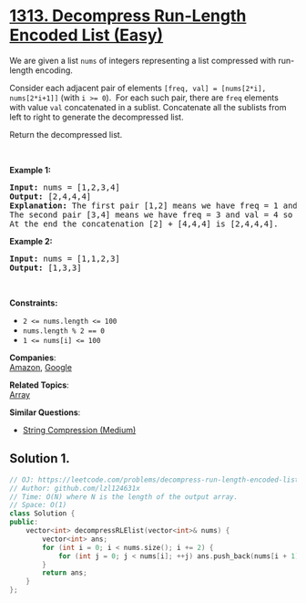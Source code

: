 # [1313. Decompress Run-Length Encoded List (Easy)](https://leetcode.com/problems/decompress-run-length-encoded-list/)

<p>We are given a list <code>nums</code> of integers representing a list compressed with run-length encoding.</p>

<p>Consider each adjacent pair&nbsp;of elements <code>[freq, val] = [nums[2*i], nums[2*i+1]]</code>&nbsp;(with <code>i &gt;= 0</code>).&nbsp; For each such pair, there are <code>freq</code> elements with value <code>val</code> concatenated in a sublist. Concatenate all the sublists from left to right to generate the decompressed list.</p>

<p>Return the decompressed list.</p>

<p>&nbsp;</p>
<p><strong>Example 1:</strong></p>

<pre><strong>Input:</strong> nums = [1,2,3,4]
<strong>Output:</strong> [2,4,4,4]
<strong>Explanation:</strong> The first pair [1,2] means we have freq = 1 and val = 2 so we generate the array [2].
The second pair [3,4] means we have freq = 3 and val = 4 so we generate [4,4,4].
At the end the concatenation [2] + [4,4,4] is [2,4,4,4].
</pre>

<p><strong>Example 2:</strong></p>

<pre><strong>Input:</strong> nums = [1,1,2,3]
<strong>Output:</strong> [1,3,3]
</pre>

<p>&nbsp;</p>
<p><strong>Constraints:</strong></p>

<ul>
	<li><code>2 &lt;= nums.length &lt;= 100</code></li>
	<li><code>nums.length % 2 == 0</code></li>
	<li><code><font face="monospace">1 &lt;= nums[i] &lt;= 100</font></code></li>
</ul>


**Companies**:  
[Amazon](https://leetcode.com/company/amazon), [Google](https://leetcode.com/company/google)

**Related Topics**:  
[Array](https://leetcode.com/tag/array/)

**Similar Questions**:
* [String Compression (Medium)](https://leetcode.com/problems/string-compression/)

## Solution 1.

```cpp
// OJ: https://leetcode.com/problems/decompress-run-length-encoded-list/
// Author: github.com/lzl124631x
// Time: O(N) where N is the length of the output array.
// Space: O(1)
class Solution {
public:
    vector<int> decompressRLElist(vector<int>& nums) {
        vector<int> ans;
        for (int i = 0; i < nums.size(); i += 2) {
            for (int j = 0; j < nums[i]; ++j) ans.push_back(nums[i + 1]);
        }
        return ans;
    }
};
```